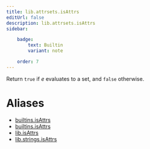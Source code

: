 ```yaml
---
title: lib.attrsets.isAttrs
editUrl: false
description: lib.attrsets.isAttrs
sidebar:

    badge:
        text: Builtin
        variant: note

    order: 7
---
```


Return `true` if *e* evaluates to a set, and `false` otherwise.


# Aliases

- [builtins.isAttrs](/nix-doc-comments/reference/builtins/builtins-isattrs)
- [builtins.isAttrs](/nix-doc-comments/reference/builtins/builtins-isattrs)
- [lib.isAttrs](/nix-doc-comments/reference/lib/lib-isattrs)
- [lib.strings.isAttrs](/nix-doc-comments/reference/lib/strings/lib-strings-isattrs)


